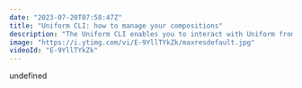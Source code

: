 ```yaml
---
date: "2023-07-20T07:58:47Z"
title: "Uniform CLI: how to manage your compositions"
description: "The Uniform CLI enables you to interact with Uniform from a command-line interface.\n\nIn this video, we go over how you can manage your component definitions and your compositions via the Uniform CLI. You can pull all data into a folder on your local machine to make some manual changes (or save all of it in git). \n\nYou can also push the data back to Uniform, making it easy to generate different environments for a project.\n\nThe documentation:\nhttps://docs.uniform.app/guides/tools/cli\nhttps://docs.uniform.app/reference/cli/canvas\n\nJoin our Discord server if you have questions:\nhttps://uniform.to/discord"
image: "https://i.ytimg.com/vi/E-9YllTYkZk/maxresdefault.jpg"
videoId: "E-9YllTYkZk"
---
```


undefined